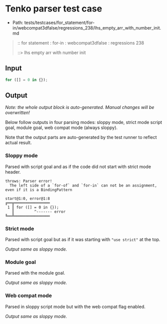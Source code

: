 # Tenko parser test case

- Path: tests/testcases/for_statement/for-in/webcompat3dfalse/regressions_238/lhs_empty_arr_with_number_init.md

> :: for statement : for-in : webcompat3dfalse : regressions 238
>
> ::> lhs empty arr with number init

## Input

`````js
for ([] = 0 in {});
`````

## Output

_Note: the whole output block is auto-generated. Manual changes will be overwritten!_

Below follow outputs in four parsing modes: sloppy mode, strict mode script goal, module goal, web compat mode (always sloppy).

Note that the output parts are auto-generated by the test runner to reflect actual result.

### Sloppy mode

Parsed with script goal and as if the code did not start with strict mode header.

`````
throws: Parser error!
  The left side of a `for-of` and `for-in` can not be an assignment, even if it is a BindingPattern

start@1:0, error@1:8
╔══╦════════════════
 1 ║ for ([] = 0 in {});
   ║         ^------- error
╚══╩════════════════

`````

### Strict mode

Parsed with script goal but as if it was starting with `"use strict"` at the top.

_Output same as sloppy mode._

### Module goal

Parsed with the module goal.

_Output same as sloppy mode._

### Web compat mode

Parsed in sloppy script mode but with the web compat flag enabled.

_Output same as sloppy mode._
